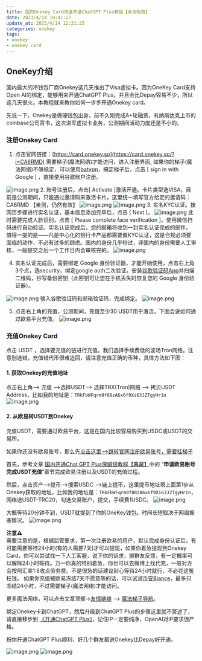 ```yaml
---
title: 国内Onekey Card快速开通ChatGPT Plus教程【亲测有效】
date: 2023/4/14 10:41:27
update_at: 2023/4/14 12:21:25
categories: onekey
tags: 
- onekey 
- onekey card
---
```

## OneKey介绍

国内最大的冷钱包厂商Onekey这几天推出了Visa虚拟卡。因为OneKey Card支持Open AI的绑定，能够用来开通ChatGPT Plus，并且会比Depay容易不少，所以这几天很火。本教程就来教你如何一步步开通Onekey card。

先说一下，Onekey是做硬钱包出身，前不久刚完成A+轮融资，有纳斯达克上市的coinbase公司背书，这次进军虚拟卡业务，公测期间活动力度还是不小的。

### 注册Onekey Card

1.  点击官网链接：[https://card.onekey.so](https://card.onekey.so/?i=CA6RMD) 需要梯子(魔法网络)才能访问，进入注册界面, 如果你的梯子(魔法网络)不够稳定，可以使用[batvpn](https://bat.vpnb.net/register?code=9110b9d7)，搞定梯子后，点击 \[ sign in with Google ] ，直接使用谷歌账户注册。

![image.png](https://gcore.jsdelivr.net/gh/btcltceth/blogassets@latest/c/img/onekey001.png)
2. 账号注册后，点击\[ Activate ]激活开通。卡片类型选VISA，目前是公测期间，只能通过邀请码来激活卡片，这里统一填写官方给定的邀请码：CA6RMD 【亲测，仍然有效】
![image.png](https://gcore.jsdelivr.net/gh/btcltceth/blogassets@latest/c/img/onekey002.png)
![image.png](https://gcore.jsdelivr.net/gh/btcltceth/blogassets@latest/c/img/onekey003.png)
3.  实名KYC认证。按网页步骤进行实名认证，基本信息添加完毕后，点击 \[ Next ]。
![image.png](https://gcore.jsdelivr.net/gh/btcltceth/blogassets@latest/c/img/onekey004.png)
此时需要完成人脸识别，点击 \[ Please complete face verification ]，使用微信扫码进行自动验证。实名认证完成后，您的邮箱将收到一封实名认证完成的邮件。 
值得一提的是——凡是中心化的银行卡产品都需要做KYC认证，这是合规必须要面临的动作，不必有过多的顾虑。国内的身份几乎秒过，非国内的身份需要人工审核，一般提交之后一个工作日内会审核完的。
![image.png](https://gcore.jsdelivr.net/gh/btcltceth/blogassets@latest/c/img/onekey005.png)

4.  实名认证完成后，需要绑定 Google 身份验证器，才能开始使用，点击右上角3个点，选security，绑定google auth二次验证。安装[谷歌验证码App](https://help.onekey.so/hc/zh-cn/articles/6739716879887-OneKey-Card-%E4%B8%AD%E5%A6%82%E4%BD%95%E4%BD%BF%E7%94%A8%E8%B0%B7%E6%AD%8C%E9%AA%8C%E8%AF%81%E7%A0%81)并扫描二维码，抄写备份密钥（此密钥可让您在手机丢失时恢复您的 Google 身份验证器）。

![image.png](https://gcore.jsdelivr.net/gh/btcltceth/blogassets@latest/c/img/onekey006.png)
输入谷歌验证码和邮箱验证码，完成绑定。
![image.png](https://gcore.jsdelivr.net/gh/btcltceth/blogassets@latest/c/img/onekey007.png)

5.  点击右上角的充值，公测期间，充值至少30 USDT用于激活，下面会说如何通过欧易平台充值。
![image.png](https://gcore.jsdelivr.net/gh/btcltceth/blogassets@latest/c/img/onekey-new-001.png)

### 充值Onekey Card

点击 USDT ，选择要充值的链进行充值。我们选择手续费低的波场Tron网络。注意别选错，充值错代币很难追回，请注意充值正确的币种，具体方法如下图：

#### 1. 获取Onekey的充值地址

点击右上角--> 充值 -->选择USDT--> 选择TRX(Tron)网络 --> 拷贝USDT Address，比如我的地址是：`TRkFbWFqrm9f88zA6x6f9Xi63JZTgyHr1n`
![image.png](https://gcore.jsdelivr.net/gh/btcltceth/blogassets@latest/c/img/onekey-new-003.png)

#### 2. 从欧易转USDT到Onekey

充值USDT，需要通过欧易平台，这是在国内比较容易购买到USDC或USDT的交易所。

如果你还没有欧易账号，那么先[点击这里-->跳转官网注册欧易账号，需要挂梯子](https://www.okx.com/cn/join/76527935)

首先，参考文章 [国内开通Chat GPT Plus保姆级教程【典藏】](https://chatgpt-plus.github.io/chatgpt-plus/#2%E3%80%81%E7%94%B3%E8%AF%B7%E6%AC%A7%E6%98%93%E8%B4%A6%E5%8F%B7%E5%AE%8C%E6%88%90USDT%E5%85%85%E5%80%BC)中的 “**申请欧易账号完成USDT充值**”章节完成欧易注册以及USDT的充值过程。

然后，点击资产-->提币-->搜索USDC -->链上提币，这里提币地址填上面第1步从Onekey获取的地址，比如我的地址是：`TRkFbWFqrm9f88zA6x6f9Xi63JZTgyHr1n`，网络选USDT-TRC20，勾选交易账户，提交，手续费1USDC。
![image.png](https://gcore.jsdelivr.net/gh/btcltceth/blogassets@latest/c/img/onekey-new-004.png)

大概等待20分钟不到，USDT就提到了你的OneKey钱包。时间长短取决于网络拥塞情况。
![image.png](https://gcore.jsdelivr.net/gh/btcltceth/blogassets@latest/c/img/onekey012.png)

**注意⚠️**  
需要注意的是，根据监管要求，第一次注册欧易的用户，默认完成身份认证后，有可能需要等待24小时(有的人需要7天)才可以提现，如果你着急提现到Onekey Card，你可以尝试找一下人工客服，说下你的诉求，据群友反馈，有一定概率可以解除24小时等待。万一你真的特别着急，你也可以去微博上找代充，一般对方会按照汇率1:8收点劳务费。不是很急的话建议耐心等待24小时就行，不必花这冤枉钱。
如果你充值被欧易冻结7天不愿意等的话，可以试试[币安Biance](https://www.binance.com/en/activity/referral/offers/claim?ref=CPA_00JBDZVLUF)，最多只冻结24小时，不过需要梯子(魔法网络)才能访问。

更多魔法网络，可以点击文章顶部->[友情链接](https://chatgpt-plus.github.io/links) --> [魔法梯子导航](https://shuziren.github.io/ssrvps/)。

绑定Onekey卡到ChatGPT，然后升级到ChatGPT Plus的步骤这里就不赘述了，请直接移步到 [《开通ChatGPT Plus》](https://chatgpt-plus.github.io/chatgpt-plus/#%E4%B8%89%E3%80%81%E5%BC%80%E9%80%9AChatGPT-Plus)，记住IP一定要纯净，OpenAI对IP要求很严格。

祝你开通ChatGPT Plus顺利，好几个群友都说Onekey比Depay好开通。

![image.png](https://gcore.jsdelivr.net/gh/btcltceth/blogassets@latest/c/img/onekey013.png)
![image.png](https://gcore.jsdelivr.net/gh/btcltceth/blogassets@latest/c/img/onekey014.png)